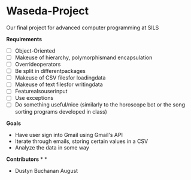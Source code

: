 # Waseda-Project
Our final project for advanced computer programming at SILS

**Requirements**
- [ ] Object-Oriented  
- [ ] Makeuse of hierarchy, polymorphismand encapsulation  
- [ ] Overrideoperators  
- [ ] Be split in differentpackages  
- [ ] Makeuse of CSV filesfor loadingdata  
- [ ] Makeuse of text filesfor writingdata  
- [ ] Featurealsouserinput  
- [ ] Use exceptions  
- [ ] Do something useful/nice (similarly to the horoscope bot or the song sorting programs developed in class)  

**Goals**
* Have user sign into Gmail using Gmail's API
* Iterate through emails, storing certain values in a CSV
* Analyze the data in some way

**Contributors**
* 
* 
* Dustyn Buchanan August

